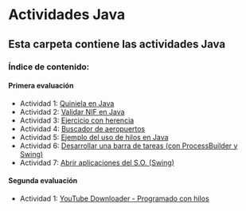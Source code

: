 # Actividades Java

## Esta carpeta contiene las actividades Java

### Índice de contenido:

#### Primera evaluación

- Actividad 1: [Quiniela en Java](https://github.com/sergiosabater/PSP/blob/master/Actividades%20Java/Quiniela/Quiniela.java)
- Actividad 2: [Validar NIF en Java](https://github.com/sergiosabater/PSP/blob/master/Actividades%20Java/ValidarNIF/ValidarNIF.java)
- Actividad 3: [Ejercicio con herencia](https://github.com/sergiosabater/PSP/tree/master/Actividades%20Java/EjercicioConHerencia)
- Actividad 4: [Buscador de aeropuertos](https://github.com/sergiosabater/PSP/tree/master/Actividades%20Java/BuscadorAeropuertos)
- Actividad 5: [Ejemplo del uso de hilos en Java](https://github.com/sergiosabater/PSP/tree/master/Actividades%20Java/EjemploHilos)
- Actividad 6: [Desarrollar una barra de tareas (con ProcessBuilder y Swing)](https://github.com/sergiosabater/PSP/tree/master/Actividades%20Java/BarraTareas)
- Actividad 7: [Abrir aplicaciones del S.O. (Swing)](https://github.com/sergiosabater/PSP/tree/master/Actividades%20Java/AbrirAplicacionesSO)

#### Segunda evaluación

- Actividad 1: [YouTube Downloader - Programado con hilos](https://github.com/sergiosabater/PSP/tree/master/Actividades%20Java/YouTubeDownloader)


